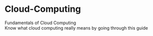 # Cloud-Computing
Fundamentals of Cloud Computing<br/>
Know what cloud computing really means by going through this guide
